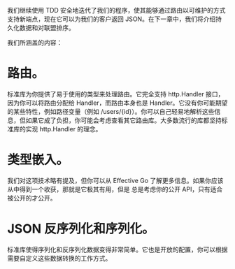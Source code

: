 我们继续使用 TDD 安全地迭代了我们的程序，使其能够通过路由以可维护的方式支持新端点，现在它可以为我们的客户返回 JSON。在下一章中，我们将介绍持久化数据和对联盟排序。

我们所涵盖的内容：

# 路由。
标准库为你提供了易于使用的类型来处理路由。它完全支持 http.Handler 接口，因为你可以将路由分配给 Handler，而路由本身也是 Handler。它没有你可能期望的某些特性，例如路径变量（例如 /users/{id}）。你可以自己轻易地解析这些信息，但如果它成了负担，你可能会考虑查看其它路由库。大多数流行的库都坚持标准库的实现 http.Handler 的理念。

# 类型嵌入。
我们对这项技术略有提及，但你可以从 Effective Go 了解更多信息。如果你应该从中得到一个收获，那就是它极其有用，但是 总是考虑你的公开 API，只有适合被公开的才公开。

# JSON 反序列化和序列化。
标准库使得序列化和反序列化数据变得非常简单。它也是开放的配置，你可以根据需要自定义这些数据转换的工作方式。